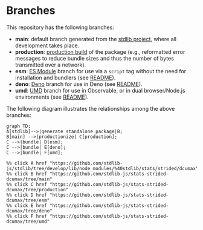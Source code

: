 <!--

@license Apache-2.0

Copyright (c) 2022 The Stdlib Authors.

Licensed under the Apache License, Version 2.0 (the "License");
you may not use this file except in compliance with the License.
You may obtain a copy of the License at

    http://www.apache.org/licenses/LICENSE-2.0

Unless required by applicable law or agreed to in writing, software
distributed under the License is distributed on an "AS IS" BASIS,
WITHOUT WARRANTIES OR CONDITIONS OF ANY KIND, either express or implied.
See the License for the specific language governing permissions and
limitations under the License.

-->

# Branches

This repository has the following branches:

-   **main**: default branch generated from the [stdlib project][stdlib-url], where all development takes place.
-   **production**: [production build][production-url] of the package (e.g., reformatted error messages to reduce bundle sizes and thus the number of bytes transmitted over a network).
-   **esm**: [ES Module][esm-url] branch for use via a `script` tag without the need for installation and bundlers (see [README][esm-readme]).
-   **deno**: [Deno][deno-url] branch for use in Deno (see [README][deno-readme]).
-   **umd**: [UMD][umd-url] branch for use in Observable, or in dual browser/Node.js environments (see [README][umd-readme]).

The following diagram illustrates the relationships among the above branches:

```mermaid
graph TD;
A[stdlib]-->|generate standalone package|B;
B[main] -->|productionize| C[production];
C -->|bundle| D[esm];
C -->|bundle| E[deno];
C -->|bundle| F[umd];

%% click A href "https://github.com/stdlib-js/stdlib/tree/develop/lib/node_modules/%40stdlib/stats/strided/dcumax"
%% click B href "https://github.com/stdlib-js/stats-strided-dcumax/tree/main"
%% click C href "https://github.com/stdlib-js/stats-strided-dcumax/tree/production"
%% click D href "https://github.com/stdlib-js/stats-strided-dcumax/tree/esm"
%% click E href "https://github.com/stdlib-js/stats-strided-dcumax/tree/deno"
%% click F href "https://github.com/stdlib-js/stats-strided-dcumax/tree/umd"
```

[stdlib-url]: https://github.com/stdlib-js/stdlib/tree/develop/lib/node_modules/%40stdlib/stats/strided/dcumax
[production-url]: https://github.com/stdlib-js/stats-strided-dcumax/tree/production
[deno-url]: https://github.com/stdlib-js/stats-strided-dcumax/tree/deno
[deno-readme]: https://github.com/stdlib-js/stats-strided-dcumax/blob/deno/README.md
[umd-url]: https://github.com/stdlib-js/stats-strided-dcumax/tree/umd
[umd-readme]: https://github.com/stdlib-js/stats-strided-dcumax/blob/umd/README.md
[esm-url]: https://github.com/stdlib-js/stats-strided-dcumax/tree/esm
[esm-readme]: https://github.com/stdlib-js/stats-strided-dcumax/blob/esm/README.md